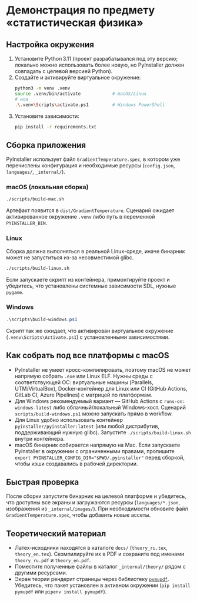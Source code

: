 # Демонстрация по предмету «статистическая физика»

## Настройка окружения
1. Установите Python 3.11 (проект разрабатывался под эту версию; локально можно использовать более новую, но PyInstaller должен совпадать с целевой версией Python).
2. Создайте и активируйте виртуальное окружение:
   ```bash
   python3 -m venv .venv
   source .venv/bin/activate            # macOS/Linux
   # или
   .\.venv\Scripts\activate.ps1         # Windows PowerShell
   ```
3. Установите зависимости:
   ```bash
   pip install -r requirements.txt
   ```

## Сборка приложения
PyInstaller использует файл `GradientTemperature.spec`, в котором уже перечислены конфигурация и необходимые ресурсы (`config.json`, `languages/`, `_internal/`).

### macOS (локальная сборка)
```bash
./scripts/build-mac.sh
```
Артефакт появится в `dist/GradientTemperature`. Сценарий ожидает активированное окружение `.venv` либо путь в переменной `PYINSTALLER_BIN`.

### Linux
Сборка должна выполняться в реальной Linux-среде, иначе бинарник может не запуститься из-за несовместимой glibc.
```bash
./scripts/build-linux.sh
```
Если запускаете скрипт из контейнера, примонтируйте проект и убедитесь, что установлены системные зависимости SDL, нужные `pygame`.

### Windows
```powershell
.\scripts\build-windows.ps1
```
Скрипт так же ожидает, что активирован виртуальное окружение (`.venv\Scripts\Activate.ps1`) с установленными зависимостями.

## Как собрать под все платформы с macOS
- PyInstaller не умеет кросс-компилировать, поэтому macOS не может напрямую собрать `.exe` или Linux ELF. Нужны среды с соответствующей ОС: виртуальные машины (Parallels, UTM/VirtualBox), Docker-контейнер для Linux или CI (GitHub Actions, GitLab CI, Azure Pipelines) с матрицей по платформам.
- Для Windows рекомендуемый вариант — GitHub Actions с `runs-on: windows-latest` либо облачный/локальный Windows-хост. Сценарий `scripts/build-windows.ps1` можно запускать прямо в workflow.
- Для Linux удобно использовать контейнер `pyinstaller/pyinstaller:latest` (или любой дистрибутив, поддерживающий нужную glibc). Запустите `./scripts/build-linux.sh` внутри контейнера.
- macOS бинарник собирается напрямую на Mac. Если запускаете PyInstaller в окружении с ограниченными правами, пропишите `export PYINSTALLER_CONFIG_DIR="$PWD/.pyinstaller"` перед сборкой, чтобы кэши создавались в рабочей директории.

## Быстрая проверка
После сборки запустите бинарник на целевой платформе и убедитесь, что доступны все экраны и загружаются ресурсы (`languages/*.json`, изображения из `_internal/images/`). При необходимости обновите файл `GradientTemperature.spec`, чтобы добавить новые ассеты.

## Теоретический материал
- Латех-исходники находятся в каталоге `docs/` (`theory_ru.tex`, `theory_en.tex`). Скомпилируйте их в PDF и сохраните под именами `theory_ru.pdf` и `theory_en.pdf`.
- Поместите полученные файлы в каталог `_internal/theory/` рядом с другими ресурсами.
- Экран теории рендерит страницы через библиотеку [`pymupdf`](https://pypi.org/project/pymupdf/). Убедитесь, что пакет установлен в активном окружении (`pip install pymupdf` или `pipenv install pymupdf`).

